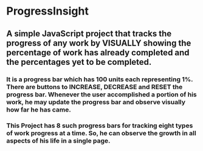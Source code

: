 # ProgressInsight
## A simple JavaScript project that tracks the progress of any work by VISUALLY showing the percentage of work has already completed and the percentages yet to be completed.
### It is a progress bar which has 100 units each representing 1%. There are buttons to INCREASE, DECREASE and RESET the progress bar. Whenever the user accomplished a portion of his work, he may update the progress bar and observe visually how far he has came. 
### This Project has 8 such progress bars for tracking eight types of work progress at a time. So, he can observe the growth in all aspects of his life in a single page.
